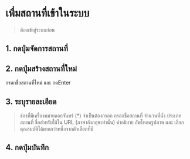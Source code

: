 # เพื่มสถานที่เข้าในระบบ
> ต้องเข้าสู่ระบบก่อน
## 1. กดปุ่มจัดการสถานที่
## 2. กดปุ่มสร้างสถานที่ใหม่
กรอกชื่อสถานที่ใหม่ และ กดEnter
## 3. ระบุรายละเอียด
> ช่องที่มีเครื่องหมายดอกจันทร์ (*) จำเป็นต้องกรอก
กรอกชื่อสถานที่ จำนวนที่นั่ง ประเภทสถานที่ ชื่อสำหรับใช้ใน URL (ภาษาอังกฤษเท่านั้น) คำอธิบาย  อัพโหลดรูปภาพ และ เลือกคุณสมบัติได้มากกว่าหนึ่งจากตัวเลือกที่มี 
## 4. กดปุ่มบันทึก
